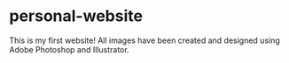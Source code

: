 # personal-website
This is my first website! All images have been created and designed using Adobe Photoshop and Illustrator. 
